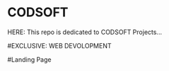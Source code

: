 # CODSOFT

HERE:
This repo is dedicated to CODSOFT Projects...

#EXCLUSIVE: WEB DEVOLOPMENT 

#Landing Page
